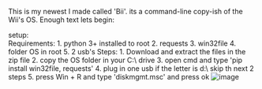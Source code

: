 This is my newest I made called 'Bii'.
its a command-line copy-ish of the Wii's OS.
Enough text lets begin:

setup:  
  Requirements:
    1. python 3+ installed to root
    2. requests
    3. win32file
    4. folder OS in root
    5. 2 usb's
  Steps:
    1. Download and extract the files in the zip file
    2. copy the OS folder in your C:\ drive
    3. open cmd and type 'pip install win32file, requests' 
    4. plug in one usb if the letter is d:\ skip th next 2 steps
    5. press Win + R and type 'diskmgmt.msc' and press ok ![image](https://user-images.githubusercontent.com/108491891/231522349-e678c524-c987-4754-8dd5-ac2f4521ab43.png)
    
